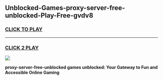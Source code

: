 
## Unblocked-Games-proxy-server-free-unblocked-Play-Free-gvdv8
<h3>
<a href="https://premium76.site?title=proxy-server-free-unblocked&ref=20M">CLICK TO PLAY</a></h3>
<hr>

<h3>
<a href="https://premium76.site?title=proxy-server-free-unblocked&ref=20M">CLICK 2 PLAY</a>
  
</h3>

<a href="https://premium76.site?title=proxy-server-free-unblocked&ref=19M"><img src="https://clearcache.store/games.png"></a>


**proxy-server-free-unblocked games unblocked: Your Gateway to Fun and Accessible Online Gaming**
